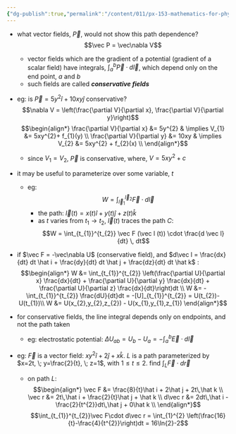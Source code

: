 ```yaml
---
{"dg-publish":true,"permalink":"/content/011/px-153-mathematics-for-physicists/term-2/px-153-i-integration/px-153-i10-conservative-fields/","noteIcon":"1","created":"2024-11-25T10:50:32.000+00:00","updated":"2024-11-26T19:38:18.190+00:00"}
---
```


- what vector fields, $\vec P$, would not show this path dependence? 
$$\vec P = \vec\nabla V$$
	- vector fields which are the gradient of a potential (gradient of a scalar field) have integrals, $\int_{a}^{b} \vec P \cdot d\vec l$, which depend only on the end point, $a$ and $b$
	- such fields are called ***conservative fields***

- eg: is $\vec P = 5y^{2} \hat i +10xy \hat j$ conservative?
$$\nabla V = \left(\frac{\partial V}{\partial x}, \frac{\partial V}{\partial y}\right)$$
$$\begin{align*}
	\frac{\partial V}{\partial x} &= 5y^{2} & \implies V_{1} &= 5xy^{2}+ f_{1}(y) \\
	\frac{\partial V}{\partial y} &= 10xy & \implies V_{2} &= 5xy^{2} + f_{2}(x) \\	
\end{align*}$$
	- since $V_{1}=V_{2}$, $\vec P$ is conservative, where, $V = 5xy^{2}+c$

- it may be useful to parameterize over some variable, $t$
	- eg: 
$$W = \int_{\vec l_{1}}^{\vec l_{2}}\vec F \cdot d\vec l$$
		- the path: $\vec l(t) = x(t) \hat i + y(t) \hat j + z(t) \hat k$
		- as $t$ varies from $t_{1}\to t_{2}$, $\vec l(t)$ traces the path $C$: 
	$$W = \int_{t_{1}}^{t_{2}} \vec F (\vec l (t)) \cdot \frac{d \vec l}{dt} \, dt$$
- if $\vec F = -\vec\nabla U$ (conservative field), and $d\vec l = \frac{dx}{dt} dt \hat i + \frac{dy}{dt} dt \hat j + \frac{dz}{dt} dt \hat k$ : 
$$\begin{align*}
	W &= \int_{t_{1}}^{t_{2}} \left(\frac{\partial U}{\partial x} \frac{dx}{dt} + \frac{\partial U}{\partial y} \frac{dx}{dt} + \frac{\partial U}{\partial z} \frac{dx}{dt}\right)dt \\
	W &= -\int_{t_{1}}^{t_{2}} \frac{dU}{dt}dt = -[U]_{t_{1}}^{t_{2}} = U(t_{2})-U(t_{1})\\
	W &= U(x_{2},y_{2},z_{2}) - U(x_{1},y_{1},z_{1})
\end{align*}$$
- for conservative fields, the line integral depends only on endpoints, and not the path taken
	- eg: electrostatic potential: $\Delta U_{ab} = U_{b}-U_{a} = -\int_{a}^{b} \vec E \cdot d\vec l$
- eg: $\vec F$ is a vector field: $xy^{2}\hat i + 2\hat j + x\hat k$. $L$ is a path parameterized by $x=2t, \; y=\frac{2}{t}, \; z=1$, with ${} 1\leq t\leq 2 {}$. find $\int_{L}\vec F\cdot d\vec r$
	- on path $L$: 
$$\begin{align*}
	\vec F &= \frac{8}{t}\hat i + 2\hat j + 2t\,\hat k \\
	\vec r &= 2t\,\hat i + \frac{2}{t}\hat j + \hat k \\
	d\vec r &= 2dt\,\hat i - \frac{2}{t^{2}}dt\,\hat j + 0\hat k \\
\end{align*}$$
$$\int_{t_{1}}^{t_{2}}\vec F\cdot d\vec r = \int_{1}^{2} \left(\frac{16}{t}-\frac{4}{t^{2}}\right)dt = 16\ln{2}-2$$
	